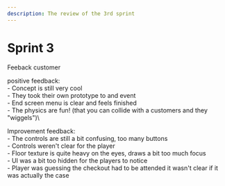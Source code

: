 ```yaml
---
description: The review of the 3rd sprint
---
```


# Sprint 3

Feeback customer

positive feedback: \
\- Concept is still very cool \
\- They took their own prototype to and event \
\- End screen menu is clear and feels finished \
\- The physics are fun! (that you can collide with a customers and they "wiggels")\


Improvement feedback: \
\- The controls are still a bit confusing, too many buttons \
\- Controls weren't clear for the player \
\- Floor texture is quite heavy on the eyes, draws a bit too much focus \
\- UI was a bit too hidden for the players to notice \
\- Player was guessing the checkout had to be attended it wasn't clear if it was actually the case&#x20;
